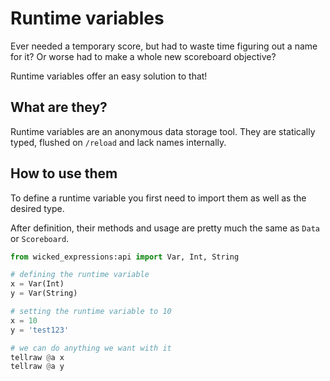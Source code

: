 # Runtime variables

Ever needed a temporary score, but had to waste time figuring out a name for it? Or worse had to make a whole new scoreboard objective?

Runtime variables offer an easy solution to that!


## What are they?

Runtime variables are an anonymous data storage tool. They are statically typed, flushed on `/reload` and lack names internally.


## How to use them

To define a runtime variable you first need to import them as well as the desired type.

After definition, their methods and usage are pretty much the same as `Data` or `Scoreboard`.

```py
from wicked_expressions:api import Var, Int, String

# defining the runtime variable
x = Var(Int)
y = Var(String)

# setting the runtime variable to 10
x = 10
y = 'test123'

# we can do anything we want with it
tellraw @a x
tellraw @a y
```



